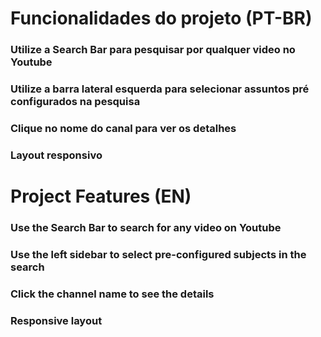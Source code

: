 # Funcionalidades do projeto (PT-BR)

### Utilize a Search Bar para pesquisar por qualquer video no Youtube
### Utilize a barra lateral esquerda para selecionar assuntos pré configurados na pesquisa
### Clique no nome do canal para ver os detalhes 
### Layout responsivo

# Project Features (EN)

### Use the Search Bar to search for any video on Youtube
### Use the left sidebar to select pre-configured subjects in the search
### Click the channel name to see the details
### Responsive layout
